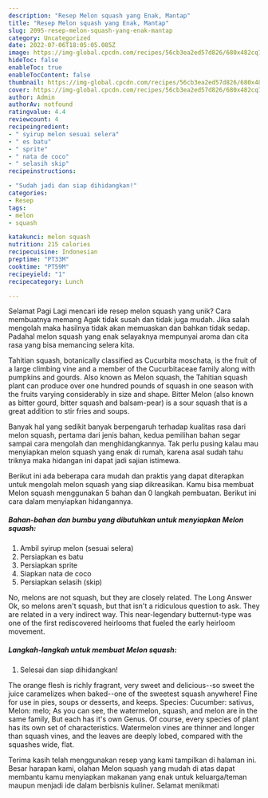 ```yaml
---
description: "Resep Melon squash yang Enak, Mantap"
title: "Resep Melon squash yang Enak, Mantap"
slug: 2095-resep-melon-squash-yang-enak-mantap
category: Uncategorized
date: 2022-07-06T18:05:05.085Z
image: https://img-global.cpcdn.com/recipes/56cb3ea2ed57d826/680x482cq70/melon-squash-foto-resep-utama.jpg
hideToc: false
enableToc: true
enableTocContent: false
thumbnail: https://img-global.cpcdn.com/recipes/56cb3ea2ed57d826/680x482cq70/melon-squash-foto-resep-utama.jpg
cover: https://img-global.cpcdn.com/recipes/56cb3ea2ed57d826/680x482cq70/melon-squash-foto-resep-utama.jpg
author: Admin
authorAv: notfound
ratingvalue: 4.4
reviewcount: 4
recipeingredient:
- " syirup melon sesuai selera"
- " es batu"
- " sprite"
- " nata de coco"
- " selasih skip"
recipeinstructions:

- "Sudah jadi dan siap dihidangkan!"
categories:
- Resep
tags:
- melon
- squash

katakunci: melon squash 
nutrition: 215 calories
recipecuisine: Indonesian
preptime: "PT33M"
cooktime: "PT59M"
recipeyield: "1"
recipecategory: Lunch

---
```



Selamat Pagi Lagi mencari ide resep melon squash yang unik? Cara membuatnya memang Agak tidak susah dan tidak juga mudah. Jika salah mengolah maka hasilnya tidak akan memuaskan dan bahkan tidak sedap. Padahal melon squash yang enak selayaknya mempunyai aroma dan cita rasa yang bisa memancing selera kita.


Tahitian squash, botanically classified as Cucurbita moschata, is the fruit of a large climbing vine and a member of the Cucurbitaceae family along with pumpkins and gourds. Also known as Melon squash, the Tahitian squash plant can produce over one hundred pounds of squash in one season with the fruits varying considerably in size and shape. Bitter Melon (also known as bitter gourd, bitter squash and balsam-pear) is a sour squash that is a great addition to stir fries and soups.

Banyak hal yang sedikit banyak berpengaruh terhadap kualitas rasa dari melon squash, pertama dari jenis bahan, kedua pemilihan bahan segar sampai cara mengolah dan menghidangkannya. Tak perlu pusing kalau mau menyiapkan melon squash yang enak di rumah, karena asal sudah tahu triknya maka hidangan ini dapat jadi sajian istimewa.


Berikut ini ada beberapa cara mudah dan praktis yang dapat diterapkan untuk mengolah melon squash yang siap dikreasikan. Kamu bisa membuat Melon squash menggunakan 5 bahan dan 0 langkah pembuatan. Berikut ini cara dalam menyiapkan hidangannya.

<!--inarticleads1-->

##### Bahan-bahan dan bumbu yang dibutuhkan untuk menyiapkan Melon squash:

1. Ambil  syirup melon (sesuai selera)
1. Persiapkan  es batu
1. Persiapkan  sprite
1. Siapkan  nata de coco
1. Persiapkan  selasih (skip)


No, melons are not squash, but they are closely related. The Long Answer Ok, so melons aren&#39;t squash, but that isn&#39;t a ridiculous question to ask. They are related in a very indirect way. This near-legendary butternut-type was one of the first rediscovered heirlooms that fueled the early heirloom movement. 

<!--inarticleads2-->

##### Langkah-langkah untuk membuat Melon squash:


1. Selesai dan siap dihidangkan!

The orange flesh is richly fragrant, very sweet and delicious--so sweet the juice caramelizes when baked--one of the sweetest squash anywhere! Fine for use in pies, soups or desserts, and keeps. Species: Cucumber: sativus, Melon: melo; As you can see, the watermelon, squash, and melon are in the same family, But each has it&#39;s own Genus. Of course, every species of plant has its own set of characteristics. Watermelon vines are thinner and longer than squash vines, and the leaves are deeply lobed, compared with the squashes wide, flat. 

Terima kasih telah menggunakan resep yang kami tampilkan di halaman ini. Besar harapan kami, olahan Melon squash yang mudah di atas dapat membantu kamu menyiapkan makanan yang enak untuk keluarga/teman maupun menjadi ide dalam berbisnis kuliner. Selamat menikmati
